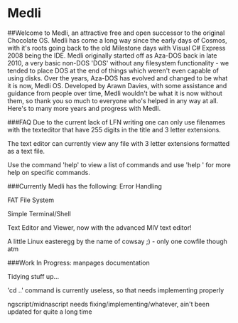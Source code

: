 # Medli

##Welcome to Medli, an attractive free and open successor to the original Chocolate OS.
Medli has come a long way since the early days of Cosmos, with it's roots going back to the old Milestone days with
Visual C# Express 2008 being the IDE. Medli originally started off as Aza-DOS back in late 2010, a very basic non-DOS 
'DOS' without any filesystem functionality - we tended to place DOS at the end of things which weren't even capable of using disks. 
Over the years, Aza-DOS has evolved and changed to be what it is now, Medli OS. Developed by Arawn Davies, with some assistance 
and guidance from people over time, Medli wouldn't be what it is now without them, so thank you so much to everyone who's helped in 
any way at all. Here's to many more years and progress with Medli. 


###FAQ
Due to the current lack of LFN writing one can only use filenames with the texteditor
that have 255 digits in the title and 3 letter extensions. 

The text editor can currently view any file with 3 letter extensions formatted as a text file.

Use the command 'help' to view a list of commands and use 'help <command>' for more help on specific commands.


###Currently Medli has the following:
Error Handling

FAT File System

Simple Terminal/Shell

Text Editor and Viewer, now with the advanced MIV text editor!

A little Linux easteregg by the name of cowsay ;)
			- only one cowfile though atm



###Work In Progress:
manpages documentation

Tidying stuff up...

'cd ..' command is currently useless, so that needs implementing properly

ngscript/midnascript needs fixing/implementing/whatever, ain't been updated for quite a long time
